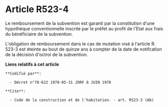 # Article R523-4

Le remboursement de la subvention est garanti par la constitution d'une hypothèque conventionnelle inscrite par le préfet au
profit de l'Etat aux frais du bénéficiaire de la subvention.

L'obligation de remboursement dans le cas de mutation visé à l'article R. 523-3 est éteinte au bout de quinze ans à compter
de la date de notifcation de la décision d'octroi de la subvention.

**Liens relatifs à cet article**

	**Codifié par**:

	  - Décret n°78-622 1978-05-31 JORF 8 JUIN 1978

	**Cite**:

	  - Code de la construction et de l'habitation. - art. R523-3 (Ab)
